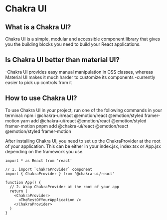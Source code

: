 # Chakra UI


## What is a Chakra UI?
Chakra UI is a simple, modular and accessible component library that gives you the building blocks you need to build your React applications.

## Is Chakra UI better than material UI?
-Chakra UI provides easy manual manipulation in CSS classes, whereas Material UI makes it much harder to customize its components
-currently easier to pick up controls from it
## How to use Chakra UI?

To use Chakra UI in your project, run one of the following commands in your terminal:
npm i @chakra-ui/react @emotion/react @emotion/styled framer-motion
yarn add @chakra-ui/react @emotion/react @emotion/styled framer-motion
pnpm add @chakra-ui/react @emotion/react @emotion/styled framer-motion

After installing Chakra UI, you need to set up the ChakraProvider at the root of your application.
This can be either in your index.jsx, index.tsx or App.jsx depending on the framework you use.

```
import * as React from 'react'

// 1. import `ChakraProvider` component
import { ChakraProvider } from '@chakra-ui/react'

function App() {
  // 2. Wrap ChakraProvider at the root of your app
  return (
    <ChakraProvider>
      <TheRestOfYourApplication />
    </ChakraProvider>
  )
}
```
